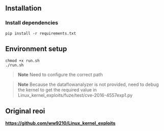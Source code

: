 ## Installation

### Install dependencies

```
pip install -r requirements.txt
```
## Environment setup

```
chmod +x run.sh
./run.sh
```
> **Note**
> Need to configure the correct path

> **Note**
> Because the dataflowanalyzer is not provided, need to debug the kernel to get the required value in Linux_kernel_exploits/fuze/test/cve-2016-4557exp1.py

## Original reoi

**https://github.com/ww9210/Linux_kernel_exploits**
